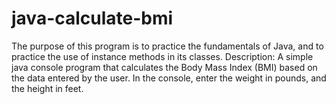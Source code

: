 # java-calculate-bmi
The purpose of this program is to practice the fundamentals of Java, and to practice the use of instance methods in its classes.
Description: A simple java console program that calculates the Body Mass Index (BMI) based on the data entered by the user.
In the console, enter the weight in pounds, and the height in feet.
